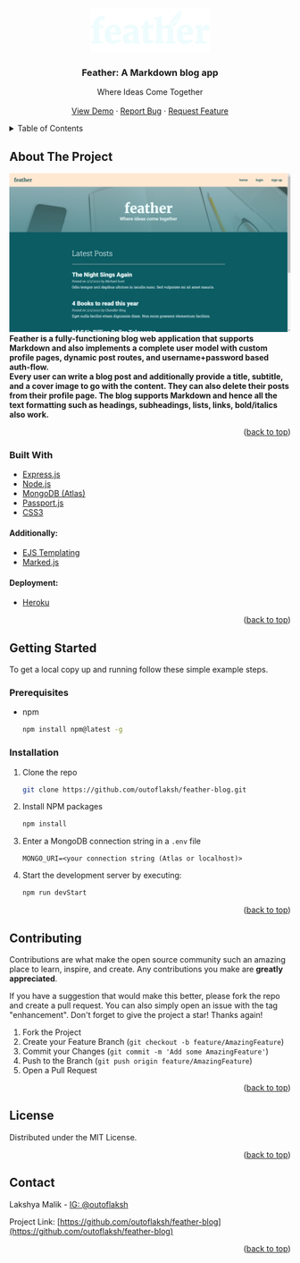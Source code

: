 <div id="top"></div>

<!-- PROJECT LOGO -->
<br />
<div align="center">
  <a href="https://featherblog.herokuapp.com/">
    <p  align="center">
        <img src="./public/assets/logo.png" alt="Logo" width="auto" height="80">
    </p>
  </a>

<h3 align="center">Feather: A Markdown blog app</h3>

  <p align="center">
    Where Ideas Come Together
    <br />
    <br />
    <a href="https://featherblog.herokuapp.com/">View Demo</a>
    ·
    <a href="https://github.com/outoflaksh/feather-blog/issues">Report Bug</a>
    ·
    <a href="https://github.com/outoflaksh/feather-blog/issues">Request Feature</a>
  </p>
</div>



<!-- TABLE OF CONTENTS -->
<details>
  <summary>Table of Contents</summary>
  <ol>
    <li>
      <a href="#about-the-project">About The Project</a>
      <ul>
        <li><a href="#built-with">Built With</a></li>
      </ul>
    </li>
    <li>
      <a href="#getting-started">Getting Started</a>
      <ul>
        <li><a href="#prerequisites">Prerequisites</a></li>
        <li><a href="#installation">Installation</a></li>
      </ul>
    </li>
    <li><a href="#usage">Usage</a></li>
    <li><a href="#roadmap">Roadmap</a></li>
    <li><a href="#contributing">Contributing</a></li>
    <li><a href="#license">License</a></li>
    <li><a href="#contact">Contact</a></li>
    <li><a href="#acknowledgments">Acknowledgments</a></li>
  </ol>
</details>



<!-- ABOUT THE PROJECT -->
## About The Project

[![Feather Landing Page][product-screenshot]](https://featherblog.herokuapp.com/)
<b>
Feather is a fully-functioning blog web application that supports Markdown and also implements a complete user model with custom profile pages, dynamic post routes, and username+password based auth-flow.
<br />
Every user can write a blog post and additionally provide a title, subtitle, and a cover image to go with the content. They can also delete their posts from their profile page. The blog supports Markdown and hence all the text formatting such as headings, subheadings, lists, links, bold/italics also work.
</b>
<p align="right">(<a href="#top">back to top</a>)</p>



### Built With

* [Express.js](https://expressjs.com/)
* [Node.js](https://nodejs.org/)
* [MongoDB (Atlas)](https://www.mongodb.com/atlas/database)
* [Passport.js](https://www.passportjs.org/)
* [CSS3](https://www.w3.org/Style/CSS/Overview.en.html)

#### Additionally:
* [EJS Templating](https://ejs.co/)
* [Marked.js](https://marked.js.org/)

#### Deployment:
* [Heroku](https://www.heroku.com/)

<p align="right">(<a href="#top">back to top</a>)</p>



<!-- GETTING STARTED -->
## Getting Started

To get a local copy up and running follow these simple example steps.

### Prerequisites

* npm
  ```sh
  npm install npm@latest -g
  ```

### Installation

1. Clone the repo
   ```sh
   git clone https://github.com/outoflaksh/feather-blog.git
   ```
2. Install NPM packages
   ```sh
   npm install
   ```
3. Enter a MongoDB connection string in a `.env` file
   ```
   MONGO_URI=<your connection string (Atlas or localhost)>
   ```
4. Start the development server by executing:
   ```sh
   npm run devStart
   ```
    

<p align="right">(<a href="#top">back to top</a>)</p>



<!-- CONTRIBUTING -->
## Contributing

Contributions are what make the open source community such an amazing place to learn, inspire, and create. Any contributions you make are **greatly appreciated**.

If you have a suggestion that would make this better, please fork the repo and create a pull request. You can also simply open an issue with the tag "enhancement".
Don't forget to give the project a star! Thanks again!

1. Fork the Project
2. Create your Feature Branch (`git checkout -b feature/AmazingFeature`)
3. Commit your Changes (`git commit -m 'Add some AmazingFeature'`)
4. Push to the Branch (`git push origin feature/AmazingFeature`)
5. Open a Pull Request

<p align="right">(<a href="#top">back to top</a>)</p>



<!-- LICENSE -->
## License

Distributed under the MIT License.

<p align="right">(<a href="#top">back to top</a>)</p>



<!-- CONTACT -->
## Contact

Lakshya Malik - [IG: @outoflaksh](https://instagram.com/outoflaksh)

Project Link: [https://github.com/outoflaksh/feather-blog](https://github.com/outoflaksh/feather-blog)

<p align="right">(<a href="#top">back to top</a>)</p>


<!-- MARKDOWN LINKS & IMAGES -->
[linkedin-url]: https://linkedin.com/in/lakshya-malik
[product-screenshot]: ./public/assets/img/home-ss.png
